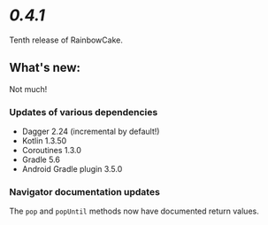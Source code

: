 # *0.4.1*

Tenth release of RainbowCake.

## What's new:

Not much!

### Updates of various dependencies

- Dagger 2.24 (incremental by default!)
- Kotlin 1.3.50
- Coroutines 1.3.0
- Gradle 5.6
- Android Gradle plugin 3.5.0

### Navigator documentation updates

The `pop` and `popUntil` methods now have documented return values.
